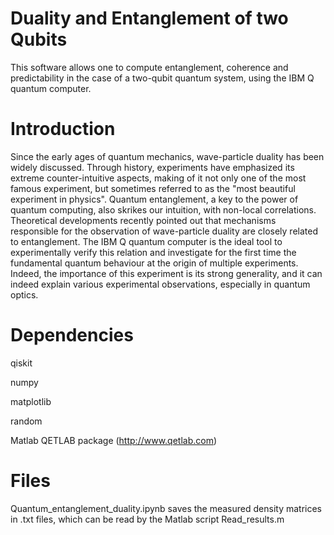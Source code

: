 # Duality and Entanglement of two Qubits
This software allows one to compute entanglement, coherence and predictability in the case of a two-qubit quantum system, using the IBM Q quantum computer.

# Introduction
Since the early ages of quantum mechanics, wave-particle duality has been widely discussed. Through history, experiments have emphasized its extreme counter-intuitive aspects, making of it not only one of the most famous experiment, but sometimes referred to as the "most beautiful experiment in physics". Quantum entanglement, a key to the power of quantum computing, also skrikes our intuition, with non-local correlations. Theoretical developments recently pointed out that mechanisms responsible for the observation of wave-particle duality are closely related to entanglement. The IBM Q quantum computer is the ideal tool to experimentally verify this relation and investigate for the first time the fundamental quantum behaviour at the origin of multiple experiments. Indeed, the importance of this experiment is its strong generality, and it can indeed explain various experimental observations, especially in quantum optics.   


# Dependencies

qiskit

numpy

matplotlib

random

Matlab QETLAB package (http://www.qetlab.com)

# Files

Quantum_entanglement_duality.ipynb saves the measured density matrices in .txt files, which can be read by the Matlab script Read_results.m
